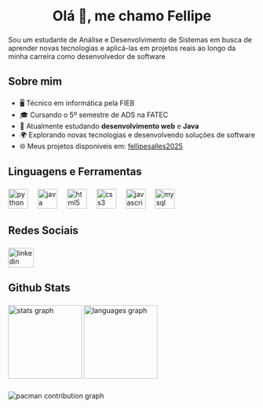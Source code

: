 <h1 align="center">Olá 👋, me chamo Fellipe</h1>

###

<p align="left">Sou um estudante de Análise e Desenvolvimento de Sistemas em busca de aprender novas tecnologias e aplicá-las em projetos reais ao longo da minha carreira como desenvolvedor de software</p>

###

<h2 align="left">Sobre mim</h2>

###

- 🖥️ Técnico em informática pela FIEB 
- 🎓 Cursando o 5º semestre de ADS na FATEC
- 📖 Atualmente estudando **desenvolvimento web** e **Java**
- 🌍 Explorando novas tecnologias e desenvolvendo soluções de software
- 🌐 Meus projetos disponíveis em: [fellipesalles2025](https://github.com/fellipesalles2025?tab=repositories)

###

<h2 align="left">Linguagens e Ferramentas</h2>

###

<div align="left">
  <img src="https://cdn.jsdelivr.net/gh/devicons/devicon/icons/python/python-original.svg" height="40" alt="python logo"  />
  <img width="12" />
  <img src="https://cdn.jsdelivr.net/gh/devicons/devicon/icons/java/java-original.svg" height="40" alt="java logo"  />
  <img width="12" />
  <img src="https://cdn.jsdelivr.net/gh/devicons/devicon/icons/html5/html5-original.svg" height="40" alt="html5 logo"  />
  <img width="12" />
  <img src="https://cdn.jsdelivr.net/gh/devicons/devicon/icons/css3/css3-original.svg" height="40" alt="css3 logo"  />
  <img width="12" />
  <img src="https://cdn.jsdelivr.net/gh/devicons/devicon/icons/javascript/javascript-original.svg" height="40" alt="javascript logo"  />
  <img width="12" />
  <img src="https://cdn.jsdelivr.net/gh/devicons/devicon/icons/mysql/mysql-original.svg" height="40" alt="mysql logo"  />
</div>

###

<h2 align="left">Redes Sociais</h2>

###

<div align="left">
  <a href="https://www.linkedin.com/in/fellipe-salles/" target="_blank">
    <img src="https://raw.githubusercontent.com/maurodesouza/profile-readme-generator/master/src/assets/icons/social/linkedin/default.svg" width="52" height="40" alt="linkedin logo"  />
  </a>
</div>

###

<h2 align="left">Github Stats</h2>

###

<div align="left">
  <img src="https://github-readme-stats.vercel.app/api?username=fellipesalles2025&hide_title=false&hide_rank=false&show_icons=true&include_all_commits=true&count_private=true&disable_animations=false&theme=gotham&locale=pt-br&hide_border=false&order=1" height="150" alt="stats graph"  />
  <img src="https://github-readme-stats.vercel.app/api/top-langs?username=fellipesalles2025&locale=en&hide_title=false&layout=compact&card_width=320&langs_count=5&theme=gotham&hide_border=false&order=2" height="150" alt="languages graph"  />
</div>

###

<picture>
  <source media="(prefers-color-scheme: dark)" srcset="https://raw.githubusercontent.com/fellipesalles2025/fellipesalles2025/output/pacman-contribution-graph-dark.svg">
  <source media="(prefers-color-scheme: light)" srcset="https://raw.githubusercontent.com/fellipesalles2025/fellipesalles2025/output/pacman-contribution-graph.svg">
  <img alt="pacman contribution graph" src="https://raw.githubusercontent.com/fellipesalles2025/fellipesalles2025/output/pacman-contribution-graph.svg">
</picture>

###
